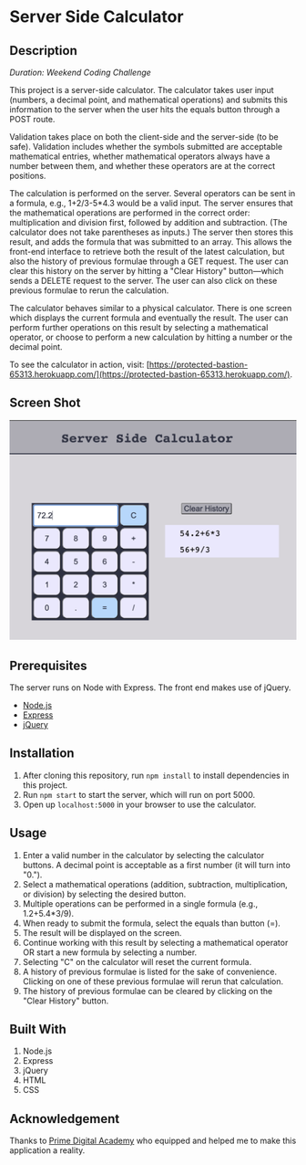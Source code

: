 # Server Side Calculator

## Description

_Duration: Weekend Coding Challenge_

This project is a server-side calculator. The calculator takes user input (numbers, a decimal point, and mathematical operations) and submits this information to the server when the user hits the equals button through a POST route.

Validation takes place on both the client-side and the server-side (to be safe). Validation includes whether the symbols submitted are acceptable mathematical entries, whether mathematical operators always have a number between them, and whether these operators are at the correct positions.

The calculation is performed on the server. Several operators can be sent in a formula, e.g., 1+2/3-5\*4.3 would be a valid input. The server ensures that the mathematical operations are performed in the correct order: multiplication and division first, followed by addition and subtraction. (The calculator does not take parentheses as inputs.) The server then stores this result, and adds the formula that was submitted to an array. This allows the front-end interface to retrieve both the result of the latest calculation, but also the history of previous formulae through a GET request. The user can clear this history on the server by hitting a "Clear History" button—which sends a DELETE request to the server. The user can also click on these previous formulae to rerun the calculation.

The calculator behaves similar to a physical calculator. There is one screen which displays the current formula and eventually the result. The user can perform further operations on this result by selecting a mathematical operator, or choose to perform a new calculation by hitting a number or the decimal point.

To see the calculator in action, visit: [https://protected-bastion-65313.herokuapp.com/](https://protected-bastion-65313.herokuapp.com/).

## Screen Shot

![Server Side Calculator](server-side-calculator.png)

## Prerequisites

The server runs on Node with Express. The front end makes use of jQuery.

- [Node.js](https://nodejs.org/en/)
- [Express](https://expressjs.com/)
- [jQuery](https://jquery.com/)

## Installation

1. After cloning this repository, run `npm install` to install dependencies in this project.
2. Run `npm start` to start the server, which will run on port 5000.
3. Open up `localhost:5000` in your browser to use the calculator.

## Usage

1. Enter a valid number in the calculator by selecting the calculator buttons. A decimal point is acceptable as a first number (it will turn into "0.").
2. Select a mathematical operations (addition, subtraction, multiplication, or division) by selecting the desired button.
3. Multiple operations can be performed in a single formula (e.g., 1.2+5.4\*3/9).
4. When ready to submit the formula, select the equals than button (=).
5. The result will be displayed on the screen.
6. Continue working with this result by selecting a mathematical operator OR start a new formula by selecting a number.
7. Selecting "C" on the calculator will reset the current formula.
8. A history of previous formulae is listed for the sake of convenience. Clicking on one of these previous formulae will rerun that calculation.
9. The history of previous formulae can be cleared by clicking on the "Clear History" button.

## Built With

1. Node.js
2. Express
3. jQuery
4. HTML
5. CSS

## Acknowledgement

Thanks to [Prime Digital Academy](www.primeacademy.io) who equipped and helped me to make this application a reality.
